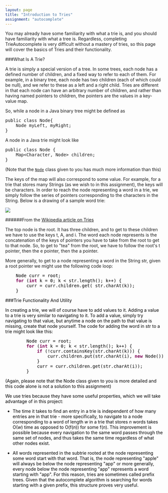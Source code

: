 ```yaml
---
layout: page
title: "Introduction to Tries"
assignment: "autocomplete"
---
```


You may already have some familiarity with what a trie is, and you should have familiarity with what a tree is. Regardless, completing TrieAutocomplete is very difficult without a mastery of tries, so this page will cover the basics of Tries and their functionality.

###What Is A Trie?

A trie is simply a special version of a tree. In some trees, each node has a defined number of children, and a fixed way to refer to each of them. For example, in a binary tree, each node has two children (each of which could be null), and we refer to these as a left and a right child. Tries are different in that each node can have an arbitrary number of children, and rather than having named pointers to children, the pointers are the values in a key-value map. 

So, while a node in a Java binary tree might be defined as 

<pre><tt>public class Node{
    Node myLeft, myRight;
}</tt></pre>

A node in a Java trie might look like

<pre><tt>public class Node {
    Map&lt;Character, Node&gt; children;
}</tt></pre>

(Note that the <code><a href="code/Node.html">Node</a></code> class given to you has much more information than this)

The keys of the map will also correspond to some value. For example, for a trie that stores many Strings (as we wish to in this assignment), the keys will be characters. In order to reach the node representing a word in a trie, we simply follow the series of pointers corresponding to the characters in the String. Below is a drawing of a sample word trie: 

<img src = "https://upload.wikimedia.org/wikipedia/commons/thumb/b/be/Trie_example.svg/400px-Trie_example.svg.png">

######From the <a href="https://en.wikipedia.org/wiki/Trie">Wikipedia article on Tries</a>

The top node is the root. It has three children, and to get to these children we have to use the keys t, A, and i. The word each node represents is the concatenation of the keys of pointers you have to take from the root to get to that node. So, to get to "tea" from the root, we have to follow the root's t pointer, then the e pointer, then the a pointer. 

More generally, to get to a node representing a word in the String str, given a root pointer we might use the following code loop:

<pre><tt><font color="#000000">    </font><font color="#000000">Node</font><font color="#000000"> curr </font><font color="#000000">=</font><font color="#000000"> root</font><font color="#000000">;</font>
<font color="#000000">    </font><b><font color="#7f0055">for</font></b><font color="#000000"> </font><font color="#000000">(</font><b><font color="#7f0055">int</font></b><font color="#000000"> k </font><font color="#000000">=</font><font color="#000000"> </font><font color="#000000">0</font><font color="#000000">;</font><font color="#000000"> k </font><font color="#000000">&lt;</font><font color="#000000"> str</font><font color="#000000">.</font><font color="#000000">length</font><font color="#000000">();</font><font color="#000000"> k</font><font color="#000000">++)</font><font color="#000000"> </font><font color="#000000">{</font>
<font color="#000000">        </font><font color="#000000">curr </font><font color="#000000">=</font><font color="#000000"> curr</font><font color="#000000">.</font><font color="#000000">children</font><font color="#000000">.</font><font color="#000000">get</font><font color="#000000">(</font><font color="#000000"> str</font><font color="#000000">.</font><font color="#000000">charAt</font><font color="#000000">(</font><font color="#000000">k</font><font color="#000000">)<font color="#000000">);</font>
<font color="#000000">    </font><font color="#000000">}</font></tt></pre>

###Trie Functionality And Utility

In creating a trie, we will of course have to add values to it. Adding a value to a trie is very similar to navigating to it. To add a value, simply try navigating to that value, but anytime a node on the path to that value is missing, create that node yourself. The code for adding the word in str to a trie might look like this:

<pre><tt><font color="#000000">        </font><font color="#000000">Node</font><font color="#000000"> curr </font><font color="#000000">=</font><font color="#000000"> root</font><font color="#000000">;</font>
<font color="#000000">        </font><b><font color="#7f0055">for</font></b><font color="#000000"> </font><font color="#000000">(</font><b><font color="#7f0055">int</font></b><font color="#000000"> k </font><font color="#000000">=</font><font color="#000000"> </font><font color="#000000">0</font><font color="#000000">;</font><font color="#000000"> k </font><font color="#000000">&lt;</font><font color="#000000"> str</font><font color="#000000">.</font><font color="#000000">length</font><font color="#000000">();</font><font color="#000000"> k</font><font color="#000000">++)</font><font color="#000000"> </font><font color="#000000">{</font>
<font color="#000000">            </font><b><font color="#7f0055">if</font></b><font color="#000000"> </font><font color="#000000">(!</font><font color="#000000">curr</font><font color="#000000">.</font><font color="#000000">containsKey</font><font color="#000000">(</font><font color="#000000">str</font><font color="#000000">.</font><font color="#000000">charAt</font><font color="#000000">(</font><font color="#000000">k</font><font color="#000000">)))</font><font color="#000000"> </font><font color="#000000">{</font>
<font color="#000000">                curr</font><font color="#000000">.</font><font color="#000000">children</font><font color="#000000">.</font><font color="#000000">put</font><font color="#000000">(</font><font color="#000000">str</font><font color="#000000">.</font><font color="#000000">charAt</font><font color="#000000">(</font><font color="#000000">i</font><font color="#000000">),</font><font color="#000000"> </font><b><font color="#7f0055">new</font></b><font color="#000000"> </font><font color="#000000">Node</font><font color="#000000">());</font>
<font color="#000000">            </font><font color="#000000">}</font>
<font color="#000000">            curr </font><font color="#000000">=</font><font color="#000000"> curr</font><font color="#000000">.</font><font color="#000000">children</font><font color="#000000">.</font><font color="#000000">get</font><font color="#000000">(</font><font color="#000000">str</font><font color="#000000">.</font><font color="#000000">charAt</font><font color="#000000">(</font><font color="#000000">i</font><font color="#000000">));</font>
<font color="#000000">        </font><font color="#000000">}</font></tt></pre>

(Again, please note that the Node class given to you is more detailed and this code alone is not a solution to this assignment)

We use tries because they have some useful properties, which we will take
advantage of in this project: <ul> <li>The time it takes to find an entry
in a trie is independent of how many entries are in that trie - more
specifically, to navigate to a node corresponding to a word of length
<i>w</i> in a trie that stores <i>n</i> words takes O(<i>w</i>) time as
opposed to O(f(<i>n</i>)) for some f(<i>n</i>). This improvement is
possible because every navigation to the same word passes through the same
set of nodes, and thus takes the same time regardless of what other nodes
exist.</li>

<li>All words represented in the subtrie rooted at the node representing some word start with that word. That is, the node representing "apple" will always be below the node representing "app" or more generally, every node below the node representing "app" represents a word starting with "app". For this reason, tries are sometimes called prefix trees. Given that the autocomplete algorithm is searching for words starting with a given prefix, this structure proves very useful.</li>
</ul>
